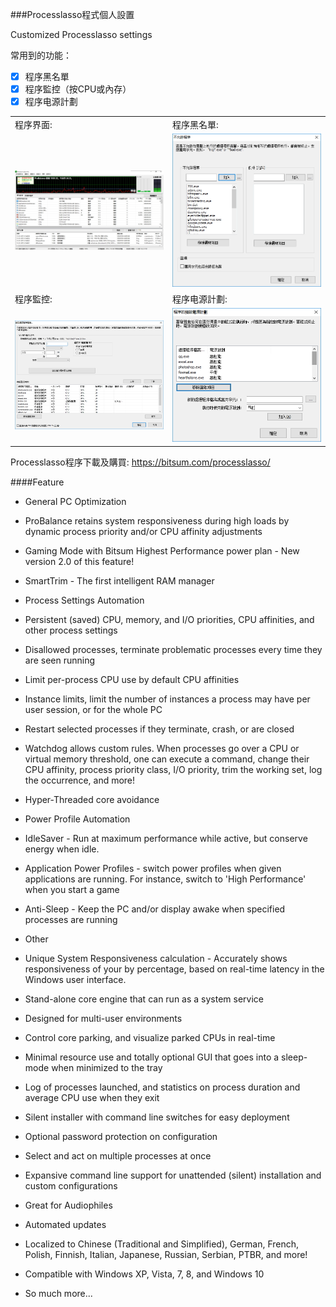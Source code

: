 ###Processlasso程式個人設置

Customized Processlasso settings

常用到的功能：

- [x] 程序黑名單 
- [x] 程序監控（按CPU或內存）
- [x] 程序电源計劃

| | |
| :-- | :-- |
| 程序界面: | 程序黑名單: |
| <img width="410" src="img/1.jpg"> | <img width="410" src="img/2.jpg"> |
| 程序監控: | 程序电源計劃: |
| <img width="410" src="img/3.jpg"> | <img width="410" src="img/4.jpg"> |

Processlasso程序下載及購買: https://bitsum.com/processlasso/

####Feature

- General PC Optimization
 - ProBalance retains system responsiveness during high loads by dynamic process priority and/or CPU affinity adjustments
 - Gaming Mode with Bitsum Highest Performance power plan - New version 2.0 of this feature!
 - SmartTrim - The first intelligent RAM manager
 
- Process Settings Automation
 - Persistent (saved) CPU, memory, and I/O priorities, CPU affinities, and other process settings
 - Disallowed processes, terminate problematic processes every time they are seen running
 - Limit per-process CPU use by default CPU affinities
 - Instance limits, limit the number of instances a process may have per user session, or for the whole PC
 - Restart selected processes if they terminate, crash, or are closed
 - Watchdog allows custom rules. When processes go over a CPU or virtual memory threshold, one can execute a command, change their CPU affinity, process priority class, I/O priority, trim the working set, log the occurrence, and more!
 - Hyper-Threaded core avoidance
  
- Power Profile Automation
 - IdleSaver - Run at maximum performance while active, but conserve energy when idle.
 - Application Power Profiles - switch power profiles when given applications are running. For instance, switch to 'High Performance' when you start a game
 - Anti-Sleep - Keep the PC and/or display awake when specified processes are running

- Other
 - Unique System Responsiveness calculation - Accurately shows responsiveness of your by percentage, based on real-time latency in the Windows user interface.
 - Stand-alone core engine that can run as a system service
 - Designed for multi-user environments
 - Control core parking, and visualize parked CPUs in real-time
 - Minimal resource use and totally optional GUI that goes into a sleep-mode when minimized to the tray
 - Log of processes launched, and statistics on process duration and average CPU use when they exit
 - Silent installer with command line switches for easy deployment
 - Optional password protection on configuration
 - Select and act on multiple processes at once
 - Expansive command line support for unattended (silent) installation and custom configurations
 - Great for Audiophiles
 - Automated updates
 - Localized to Chinese (Traditional and Simplified), German, French, Polish, Finnish, Italian, Japanese, Russian, Serbian, PTBR, and more!
 - Compatible with Windows XP, Vista, 7, 8, and Windows 10
 - So much more...
